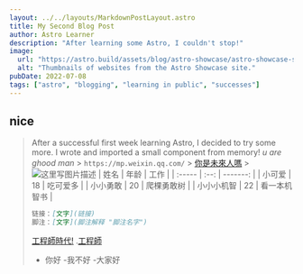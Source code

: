 ```yaml
---
layout: ../../layouts/MarkdownPostLayout.astro
title: My Second Blog Post
author: Astro Learner
description: "After learning some Astro, I couldn't stop!"
image:
  url: "https://astro.build/assets/blog/astro-showcase/astro-showcase-screenshot.jpg"
  alt: "Thumbnails of websites from the Astro Showcase site."
pubDate: 2022-07-08
tags: ["astro", "blogging", "learning in public", "successes"]
---
```


## nice

> After a successful first week learning Astro, I decided to try some more. I wrote and imported a small component from memory!
> _u are ghood man_ > `https://mp.weixin.qq.com/` > [你是未來人嗎](https://www.facebook.com) > ![这里写图片描述](https://www.nginx.cn/wp-content/uploads/2020/03/qrcode_for_gh_82cf87d482f0_258.jpg)
> | 姓名 | 年龄 | 工作 |
> | :----- | :--: | -------: |
> | 小可爱 | 18 | 吃可爱多 |
> | 小小勇敢 | 20 | 爬棵勇敢树 |
> | 小小小机智 | 22 | 看一本机智书 |
>
> ```markdown
> 链接：[文字](链接)
> 脚注：[文字](脚注解释 "脚注名字")
> ```
>
> [工程師時代!](https://instagram.com)
> .[工程師](是指可以狠厲害寫程式的狠人 "牛逼的那種")
>
> - 你好 -我不好 -大家好
